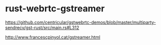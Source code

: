 # rust-webrtc-gstreamer


https://github.com/centricular/gstwebrtc-demos/blob/master/multiparty-sendrecv/gst-rust/src/main.rs#L312

http://www.francescpinyol.cat/gstreamer.html
